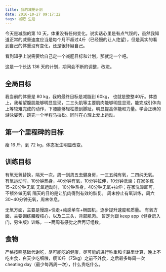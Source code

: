 ```yaml
---
title: 我的减肥计划
date: 2016-10-27 09:17:22
tags: 减肥 生活
---
```

今天是减脂的第 10 天，体重没有任何变化。说实话心里是有点气馁的，虽然我知道正常的减重速度应当是每个月不超过4斤（已经慢的让人绝望），但是真实的看到自己的体重没有变化，还是很怀疑自己。

看到知乎上说需要给自己定一个减肥目标和计划，那就定一个吧。

这是一个长达 136 天的计划，期间会不断的调整，改进。

## 全局目标
我当前的体重是 80 kg，我的最终目标是减脂到 60kg， 也就是整整40斤。体态上，我希望腹肌能够明显显现，二三头肌等主要肌肉能够明显显现，能完成引体向上等较难完成的动作，下腰能够轻松摸到脚趾，明显提高体能和力量。学会正确的游泳姿势，跑完一个半程马拉松。同时在心理上爱上运动。

## 第一个里程碑的目标
瘦 16 斤，到 72 kg，体态发生明显改变。

## 训练目标
有氧无氧替换，隔天一次，周一到周五去健身房，一三五纯有氧，二四纯无氧。
有氧运动时，10分钟热身，40分钟有氧，10分钟拉伸，10分钟洗澡；在家多练15~20分钟无氧
无氧运动时，10分钟热身，40分钟无氧+拉伸；在家洗澡即可，不额外做无氧
隔天的目的是让肌肉得到有效的恢复。
周末停止有氧训练，周六30~40分钟无氧，周末休息。

无氧方面，主要是慢跑+快走+动感单车+椭圆机，逐步提升速度和质量。
有氧方面，主要训练腰腹核心，以及二三头，背部肌肉。
暂定为跟 keep app《健身房入门，男生版》训练，一~两周有感觉之后再订组数。

## 食物
严格按照基础代谢吃，尽可能吃的健康，尽可能的进行称重和卡路里计算，晚上不吃主食，白天少吃细粮，瘦10斤（75kg）之前不外食，之后最多每周一次 cheating day（最少每两周一次），什么贵吃什么。
